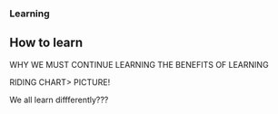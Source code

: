### Learning

## How to learn 

WHY WE MUST CONTINUE LEARNING
THE BENEFITS OF LEARNING 


RIDING CHART>  PICTURE! 



We all learn diffferently???